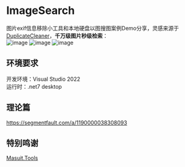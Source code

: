 # ImageSearch
图片exif信息移除小工具和本地硬盘以图搜图案例Demo分享，灵感来源于[DuplicateCleaner](https://masuit.org/1776)，**千万级图片秒级检索**：   
![image](https://user-images.githubusercontent.com/20254980/177007293-d9431b89-7999-496b-a865-1ccfadb6243f.png)
![image](https://user-images.githubusercontent.com/20254980/177023108-b2847b7c-4618-4878-8988-94a5df59fd63.png)
![image](https://user-images.githubusercontent.com/20254980/177023173-c0bb4be5-a015-4c05-981b-98c26c47010c.png)
## 环境要求
开发环境：Visual Studio 2022  
运行时：.net7 desktop
## 理论篇
https://segmentfault.com/a/1190000038308093

## 特别鸣谢
[Masuit.Tools](https://github.com/ldqk/Masuit.Tools)
